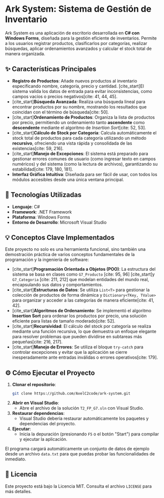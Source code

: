 # Ark System: Sistema de Gestión de Inventario

Ark System es una aplicación de escritorio desarrollada en **C\# con Windows Forms**, diseñada para la gestión eficiente de inventarios. Permite a los usuarios registrar productos, clasificarlos por categorías, realizar búsquedas, aplicar ordenamientos avanzados y calcular el stock total de manera organizada.

## ✨ Características Principales

  * **Registro de Productos**: Añade nuevos productos al inventario especificando nombre, categoría, precio y cantidad. [cite\_start]El sistema valida los datos de entrada para evitar inconsistencias, como campos vacíos o precios negativos[cite: 41, 44, 45].
  * [cite\_start]**Búsqueda Avanzada**: Realiza una búsqueda lineal para encontrar productos por su nombre, mostrando los resultados que coincidan con el término de búsqueda[cite: 50].
  * [cite\_start]**Ordenamiento de Productos**: Organiza la lista de productos por precio, permitiendo un ordenamiento tanto **ascendente** como **descendente** mediante el algoritmo de *Insertion Sort*[cite: 52, 53].
  * [cite\_start]**Cálculo de Stock por Categoría**: Calcula automáticamente el stock total de productos para cada categoría utilizando un método **recursivo**, ofreciendo una vista rápida y consolidada de las existencias[cite: 59, 216].
  * [cite\_start]**Manejo de Excepciones**: El sistema está preparado para gestionar errores comunes de usuario (como ingresar texto en campos numéricos) y del sistema (como la lectura de archivos), garantizando su estabilidad[cite: 179, 180, 181].
  * **Interfaz Gráfica Intuitiva**: Diseñada para ser fácil de usar, con todos los módulos accesibles desde una única ventana principal.

## 🚀 Tecnologías Utilizadas

  * **Lenguaje**: C\#
  * **Framework**: .NET Framework
  * **Plataforma**: Windows Forms
  * **Entorno de Desarrollo**: Microsoft Visual Studio

## 💡 Conceptos Clave Implementados

Este proyecto no solo es una herramienta funcional, sino también una demostración práctica de varios conceptos fundamentales de la programación y la ingeniería de software:

  * [cite\_start]**Programación Orientada a Objetos (POO)**: La estructura del sistema se basa en clases como `G7_Producto` [cite: 95, 96] [cite\_start]y `G7_Categoria` [cite: 211, 212] que modelan entidades del mundo real, encapsulando sus datos y comportamientos.
  * [cite\_start]**Estructuras de Datos**: Se utiliza `List<T>` para gestionar la colección de productos de forma dinámica y `Dictionary<TKey, TValue>` para organizar y acceder a las categorías de manera eficiente[cite: 41, 42].
  * [cite\_start]**Algoritmos de Ordenamiento**: Se implementó el algoritmo **Insertion Sort** para ordenar los productos por precio, una solución eficiente para listas de tamaño moderado[cite: 52].
  * [cite\_start]**Recursividad**: El cálculo del stock por categoría se realiza mediante una función recursiva, lo que demuestra un enfoque elegante para resolver problemas que pueden dividirse en subtareas más pequeñas[cite: 216, 217].
  * [cite\_start]**Manejo de Errores**: Se utiliza el bloque `try-catch` para controlar excepciones y evitar que la aplicación se cierre inesperadamente ante entradas inválidas o errores operativos[cite: 179].

## ⚙️ Cómo Ejecutar el Proyecto

1.  **Clonar el repositorio**:
    ```bash
    git clone https://github.com/AxelC2code/ark-system.git
    ```
2.  **Abrir en Visual Studio**:
      * Abre el archivo de la solución `T2_FP_G7.sln` con Visual Studio.
3.  **Restaurar dependencias**:
      * Visual Studio debería restaurar automáticamente los paquetes y dependencias del proyecto.
4.  **Ejecutar**:
      * Inicia la depuración (presionando `F5` o el botón "Start") para compilar y ejecutar la aplicación.

El programa cargará automáticamente un conjunto de datos de ejemplo desde un archivo `data.txt` para que puedas probar las funcionalidades de inmediato.

## 📄 Licencia

Este proyecto está bajo la Licencia MIT. Consulta el archivo `LICENSE` para más detalles.
